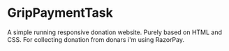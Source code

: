 # GripPaymentTask
A simple running responsive donation website. Purely based on HTML and CSS. For collecting donation from donars i'm using RazorPay.
